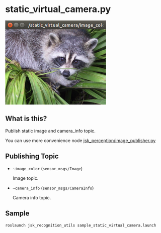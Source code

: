 # static_virtual_camera.py

![](images/static_virtual_camera.png)

## What is this?

Publish static image and camera\_info topic.

You can use more convenience node [jsk_perception/image_publisher.py](../../jsk_perception/nodes/image_publisher.md)


## Publishing Topic

* `~image_color` (`sensor_msgs/Image`)

  Image topic.

* `~camera_info` (`sensor_msgs/CameraInfo`)

  Camera info topic.

## Sample

```bash
roslaunch jsk_recognition_utils sample_static_virtual_camera.launch
```
